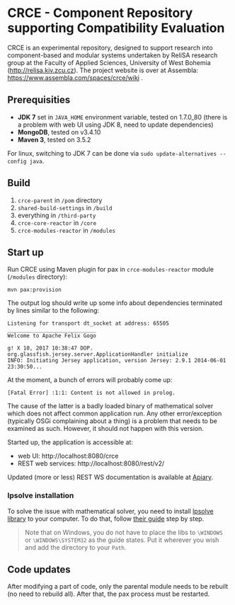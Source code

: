 # CRCE - Component Repository supporting Compatibility Evaluation

CRCE is an experimental repository, designed to support research into component-based and modular systems undertaken by ReliSA research group at the Faculty of Applied Sciences, University of West Bohemia (http://relisa.kiv.zcu.cz).  The project website is over at Assembla: https://www.assembla.com/spaces/crce/wiki .

## Prerequisities

- **JDK 7** set in `JAVA_HOME` environment variable, tested on 1.7.0_80 (there is a problem with web UI using JDK 8, need to update dependencies)
- **MongoDB**, tested on v3.4.10
- **Maven 3**, tested on 3.5.2

For linux, switching to JDK 7 can be done via `sudo update-alternatives --config java`.

## Build

1. `crce-parent` in `/pom` directory
2. `shared-build-settings` in `/build`
3. everything in `/third-party`
4. `crce-core-reactor` in `/core`
5. `crce-modules-reactor` in `/modules`

## Start up

Run CRCE using Maven plugin for pax in `crce-modules-reactor` module (`/modules` directory):

`mvn pax:provision`

The output log should write up some info about dependencies terminated by lines similar to the following:

```
Listening for transport dt_socket at address: 65505
____________________________
Welcome to Apache Felix Gogo

g! X 10, 2017 10:38:47 DOP. org.glassfish.jersey.server.ApplicationHandler initialize
INFO: Initiating Jersey application, version Jersey: 2.9.1 2014-06-01 23:30:50...
```

At the moment, a bunch of errors will probably come up:

```
[Fatal Error] :1:1: Content is not allowed in prolog.
```

The cause of the latter is a badly loaded binary of mathematical solver which does not affect common application run. Any other error/exception (typically OSGi complaining about a thing) is a problem that needs to be examined as such. However, it should not happen with this version.

Started up, the application is accessible at:

- web UI: http://localhost:8080/crce
- REST web services: http://localhost:8080/rest/v2/

Updated (more or less) REST WS documentation is available at [Apiary](https://crceapi.docs.apiary.io/).

### lpsolve installation

To solve the issue with mathematical solver, you need to install [lpsolve library](https://sourceforge.net/projects/lpsolve/) to your computer. To do that, follow [their guide](http://lpsolve.sourceforge.net/5.5/Java/README.html#install) step by step.

> Note that on Windows, you do not have to place the libs to `\WINDOWS` or `\WINDOWS\SYSTEM32` as the guide states. Put it wherever you wish and add the directory to your `Path`.

## Code updates

After modifying a part of code, only the parental module needs to be rebuilt (no need to rebuild all). After that, the pax process must be restarted.
